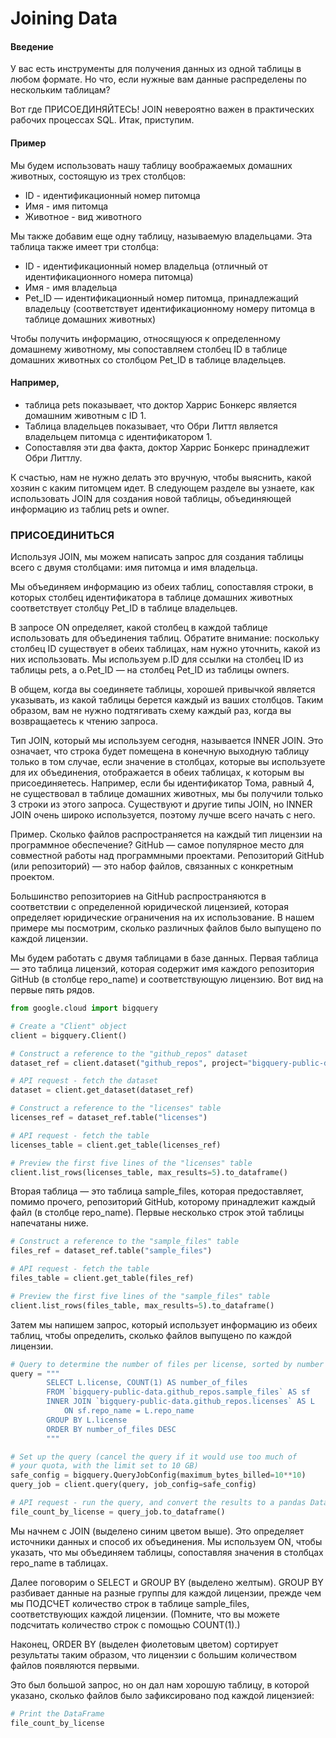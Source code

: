 # Joining Data
#### Введение
У вас есть инструменты для получения данных из одной таблицы в любом формате. Но что, если нужные вам данные 
распределены по нескольким таблицам? 

Вот где ПРИСОЕДИНЯЙТЕСЬ! JOIN невероятно важен в практических рабочих процессах SQL. Итак, приступим.

#### Пример
Мы будем использовать нашу таблицу воображаемых домашних животных, состоящую из трех столбцов:

- ID - идентификационный номер питомца
- Имя - имя питомца
- Животное - вид животного



Мы также добавим еще одну таблицу, называемую владельцами. Эта таблица также имеет три столбца:

- ID - идентификационный номер владельца (отличный от идентификационного номера питомца)
- Имя - имя владельца
- Pet_ID — идентификационный номер питомца, принадлежащий владельцу (соответствует идентификационному номеру питомца 
  в таблице домашних животных)


Чтобы получить информацию, относящуюся к определенному домашнему животному, мы сопоставляем столбец ID в таблице 
домашних животных со столбцом Pet_ID в таблице владельцев. 



#### Например,

- таблица pets показывает, что доктор Харрис Бонкерс является домашним животным с ID 1.
- Таблица владельцев показывает, что Обри Литтл является владельцем питомца с идентификатором 1.
- Сопоставляя эти два факта, доктор Харрис Бонкерс принадлежит Обри Литтлу.

К счастью, нам не нужно делать это вручную, чтобы выяснить, какой хозяин с каким питомцем идет. В следующем разделе 
вы узнаете, как использовать JOIN для создания новой таблицы, объединяющей информацию из таблиц pets и owner. 

### ПРИСОЕДИНИТЬСЯ
Используя JOIN, мы можем написать запрос для создания таблицы всего с двумя столбцами: имя питомца и имя владельца.



Мы объединяем информацию из обеих таблиц, сопоставляя строки, в которых столбец идентификатора в таблице домашних 
животных соответствует столбцу Pet_ID в таблице владельцев. 

В запросе ON определяет, какой столбец в каждой таблице использовать для объединения таблиц. Обратите внимание: 
поскольку столбец ID существует в обеих таблицах, нам нужно уточнить, какой из них использовать. Мы используем p.ID 
для ссылки на столбец ID из таблицы pets, а o.Pet_ID — на столбец Pet_ID из таблицы owners.  

В общем, когда вы соединяете таблицы, хорошей привычкой является указывать, из какой таблицы берется каждый из ваших 
столбцов. Таким образом, вам не нужно подтягивать схему каждый раз, когда вы возвращаетесь к чтению запроса.  

Тип JOIN, который мы используем сегодня, называется INNER JOIN. Это означает, что строка будет помещена в конечную 
выходную таблицу только в том случае, если значение в столбцах, которые вы используете для их объединения, 
отображается в обеих таблицах, к которым вы присоединяетесь. Например, если бы идентификатор Тома, равный 4, не 
существовал в таблице домашних животных, мы бы получили только 3 строки из этого запроса. Существуют и другие типы 
JOIN, но INNER JOIN очень широко используется, поэтому лучше всего начать с него.    

Пример. Сколько файлов распространяется на каждый тип лицензии на программное обеспечение?
GitHub — самое популярное место для совместной работы над программными проектами. Репозиторий GitHub (или 
репозиторий) — это набор файлов, связанных с конкретным проектом. 

Большинство репозиториев на GitHub распространяются в соответствии с определенной юридической лицензией, которая 
определяет юридические ограничения на их использование. В нашем примере мы посмотрим, сколько различных файлов было 
выпущено по каждой лицензии.  

Мы будем работать с двумя таблицами в базе данных. Первая таблица — это таблица лицензий, которая содержит имя 
каждого репозитория GitHub (в столбце repo_name) и соответствующую лицензию. Вот вид на первые пять рядов. 

```python
from google.cloud import bigquery

# Create a "Client" object
client = bigquery.Client()

# Construct a reference to the "github_repos" dataset
dataset_ref = client.dataset("github_repos", project="bigquery-public-data")

# API request - fetch the dataset
dataset = client.get_dataset(dataset_ref)

# Construct a reference to the "licenses" table
licenses_ref = dataset_ref.table("licenses")

# API request - fetch the table
licenses_table = client.get_table(licenses_ref)

# Preview the first five lines of the "licenses" table
client.list_rows(licenses_table, max_results=5).to_dataframe()
```
Вторая таблица — это таблица sample_files, которая предоставляет, помимо прочего, репозиторий GitHub, которому 
принадлежит каждый файл (в столбце repo_name). Первые несколько строк этой таблицы напечатаны ниже. 

```python
# Construct a reference to the "sample_files" table
files_ref = dataset_ref.table("sample_files")

# API request - fetch the table
files_table = client.get_table(files_ref)

# Preview the first five lines of the "sample_files" table
client.list_rows(files_table, max_results=5).to_dataframe()
```
Затем мы напишем запрос, который использует информацию из обеих таблиц, чтобы определить, сколько файлов выпущено по 
каждой лицензии. 
```python
# Query to determine the number of files per license, sorted by number of files
query = """
        SELECT L.license, COUNT(1) AS number_of_files
        FROM `bigquery-public-data.github_repos.sample_files` AS sf
        INNER JOIN `bigquery-public-data.github_repos.licenses` AS L 
            ON sf.repo_name = L.repo_name
        GROUP BY L.license
        ORDER BY number_of_files DESC
        """

# Set up the query (cancel the query if it would use too much of 
# your quota, with the limit set to 10 GB)
safe_config = bigquery.QueryJobConfig(maximum_bytes_billed=10**10)
query_job = client.query(query, job_config=safe_config)

# API request - run the query, and convert the results to a pandas DataFrame
file_count_by_license = query_job.to_dataframe()
```
Мы начнем с JOIN (выделено синим цветом выше). Это определяет источники данных и способ их объединения. Мы 
используем ON, чтобы указать, что мы объединяем таблицы, сопоставляя значения в столбцах repo_name в таблицах.  

Далее поговорим о SELECT и GROUP BY (выделено желтым). GROUP BY разбивает данные на разные группы для каждой 
лицензии, прежде чем мы ПОДСЧЕТ количество строк в таблице sample_files, соответствующих каждой лицензии. (Помните, 
что вы можете подсчитать количество строк с помощью COUNT(1).)  

Наконец, ORDER BY (выделен фиолетовым цветом) сортирует результаты таким образом, что лицензии с большим количеством 
файлов появляются первыми. 

Это был большой запрос, но он дал нам хорошую таблицу, в которой указано, сколько файлов было зафиксировано под 
каждой лицензией: 

```python
# Print the DataFrame
file_count_by_license
```






